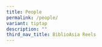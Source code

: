 ```yaml
---
title: People
permalink: /people/
variant: tiptap
description: ""
third_nav_title: BiblioAsia Reels
---
```

<p></p>